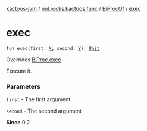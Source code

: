 [kactoos-jvm](../../index.md) / [nnl.rocks.kactoos.func](../index.md) / [BiProcOf](index.md) / [exec](./exec.md)

# exec

`fun exec(first: `[`X`](index.md#X)`, second: `[`Y`](index.md#Y)`): `[`Unit`](https://kotlinlang.org/api/latest/jvm/stdlib/kotlin/-unit/index.html)

Overrides [BiProc.exec](../../nnl.rocks.kactoos/-bi-proc/exec.md)

Execute it.

### Parameters

`first` - The first argument

`second` - The second argument

**Since**
0.2

